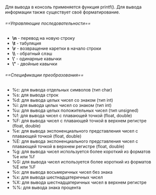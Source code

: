 Для вывода в консоль применяется функция printf(). Для вывода информации также существует своё форматирование.
###### ==Управляющие последовательности==
- **\n** - перевод на новую строку
- **\t** - табуляция
- **\r** - возвращение каретки в начало строки
- **\\\\** - обратный слэш
- **\\'** - одинарные кавычки
- **\\"** - двойные кавычки
###### ==Спецификации преобразования==
- %c: для вывода отдельных символов (тип char)
- %s: для вывода строк
- %d: для вывода целых чисел со знаком (тип int)
- %i: для вывода целых чисел со знаком (тип int)
- %u: для вывода целых положительных чисел (тип unsigned)
- %f: для вывода чисел с плавающей точкой (float, double)
- %F: для вывода чисел с плавающей точкой в верхнем регистре (float, double)
- %e: для вывода экспоненциального представления чисел с плавающей точкой (float, double)
- %E: для вывода экспоненциального представления чисел с плавающей точкой в верхнем регистре (float, double)
- %g: для вывода чисел используется более короткий из форматов %e или %f
- %G: для вывода чисел используется более короткий из форматов %E или %F
- %o: для вывода восьмеричных чисел без знака
- %x: для вывода шестнадцатеричных чисел
- %X: для вывода шестнадцатеричных чисел в верхнем регистре
- %%: для вывода знака процента

